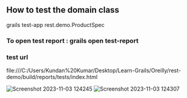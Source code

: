 ## How to test the domain class 
grails  test-app rest.demo.ProductSpec

### To open test report : grails open test-report
### test url 
file:///C:/Users/Kundan%20Kumar/Desktop/Learn-Grails/Oreilly/rest-demo/build/reports/tests/index.html


![Screenshot 2023-11-03 124245](https://github.com/mindexpert7546/Learn-Grails/assets/89348788/242d5c72-9083-403f-b972-68e35b04275b)
![Screenshot 2023-11-03 124307](https://github.com/mindexpert7546/Learn-Grails/assets/89348788/91e6be50-f60a-4d62-9f15-87d2117495b3)
